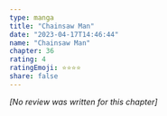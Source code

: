 ```yaml
---
type: manga
title: "Chainsaw Man"
date: "2023-04-17T14:46:44"
name: "Chainsaw Man"
chapter: 36
rating: 4
ratingEmoji: ⭐️⭐️⭐️⭐️
share: false
---
```


*[No review was written for this chapter]*
